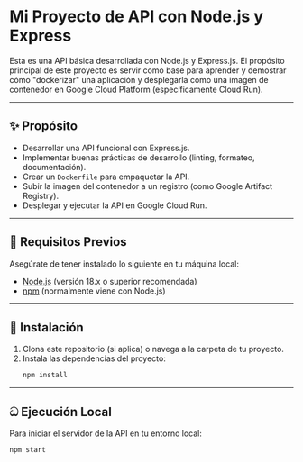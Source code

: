 # Mi Proyecto de API con Node.js y Express

Esta es una API básica desarrollada con Node.js y Express.js. El propósito principal de este proyecto es servir como base para aprender y demostrar cómo "dockerizar" una aplicación y desplegarla como una imagen de contenedor en Google Cloud Platform (específicamente Cloud Run).

---

## ✨ Propósito

- Desarrollar una API funcional con Express.js.
- Implementar buenas prácticas de desarrollo (linting, formateo, documentación).
- Crear un `Dockerfile` para empaquetar la API.
- Subir la imagen del contenedor a un registro (como Google Artifact Registry).
- Desplegar y ejecutar la API en Google Cloud Run.

---

## 🚀 Requisitos Previos

Asegúrate de tener instalado lo siguiente en tu máquina local:

- [Node.js](https://nodejs.org/) (versión 18.x o superior recomendada)
- [npm](https://www.npmjs.com/) (normalmente viene con Node.js)

---

## 🔧 Instalación

1.  Clona este repositorio (si aplica) o navega a la carpeta de tu proyecto.
2.  Instala las dependencias del proyecto:
    ```bash
    npm install
    ```

---

## ධ Ejecución Local

Para iniciar el servidor de la API en tu entorno local:

```bash
npm start
```
